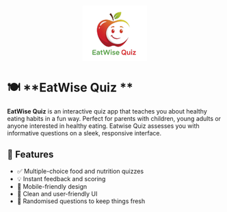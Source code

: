 <p align="center">
  <img src="EatWise Quiz.png" alt="EatWise Quiz Logo" width="150"/>   
</p>

# 🍽️ **EatWise Quiz **

**EatWise Quiz** is an interactive quiz app that teaches you about healthy eating habits in a fun way.
Perfect for parents with children, young adults or anyone interested in healthy eating.
Eatwise Quiz assesses you with informative questions on a sleek, responsive interface.

## 🚀 Features

- ✅ Multiple-choice food and nutrition quizzes
- 💡 Instant feedback and scoring
- 📱 Mobile-friendly design
- 🎨 Clean and user-friendly UI
- 🔄 Randomised questions to keep things fresh
